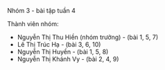Nhóm 3 - bài tập tuần 4

Thành viên nhóm:
- Nguyễn Thị Thu Hiền (nhóm trưởng) - (bài 1, 5, 7)
- Lê Thị Trúc Hạ                    - (bài 3, 6, 10)
- Nguyễn Thị Huyền                  - (bài 1, 5, 8)
- Nguyễn Thị Khánh Vy               - (bài 2, 4, 9)
